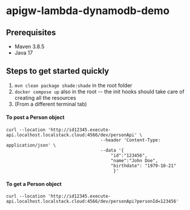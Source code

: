 # apigw-lambda-dynamodb-demo

## Prerequisites

- Maven 3.8.5
- Java 17

## Steps to get started quickly

1. `mvn clean package shade:shade` in the root folder
2. `docker compose up` also in the root -- the init hooks should take care of creating all the resources
3. (From a different terminal tab)

#### To post a Person object
```
curl --location 'http://id12345.execute-api.localhost.localstack.cloud:4566/dev/personApi' \
                                    --header 'Content-Type: application/json' \
                                    --data '{
                                        "id":"123456",
                                        "name":"John Doe",
                                        "birthdate": "1979-10-21"
                                         }'
```

#### To get a Person object
```
curl --location 'http://id12345.execute-api.localhost.localstack.cloud:4566/dev/personApi?personId=123456'

```

